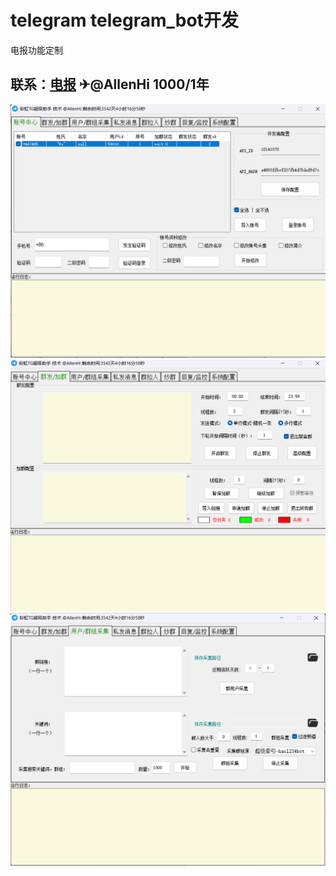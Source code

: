 # telegram telegram_bot开发
电报功能定制 

## 联系：[电报](https://t.me/AllenHi)  ✈@AllenHi  1000/1年
 
![图片说明](/1.png)
![图片说明](/2.png)
![图片说明](/3.png)
